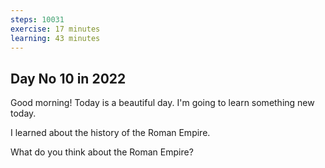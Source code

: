 ```yaml
---
steps: 10031
exercise: 17 minutes
learning: 43 minutes
---
```

## Day No 10 in 2022
Good morning! Today is a beautiful day.
I'm going to learn something new today.

I learned about the history of the Roman Empire.

What do you think about the Roman Empire?
